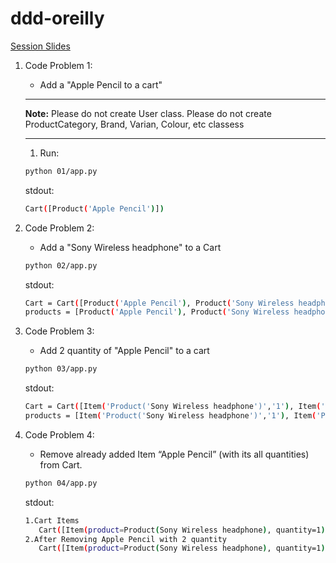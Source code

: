 # ddd-oreilly

[Session Slides](https://on24static.akamaized.net/event/43/73/19/4/rt/1/documents/resourceList1700586153020/dddbootcamp98221121700586153020.pdf)

1. Code Problem 1:

   - Add a "Apple Pencil to a cart"

   ***

   **Note:** Please do not create User class.
   Please do not create ProductCategory, Brand, Varian, Colour, etc classess

   ***

   1. Run:

   ```sh
   python 01/app.py
   ```

   stdout:

   ```sh
   Cart([Product('Apple Pencil')])
   ```

1. Code Problem 2:

   - Add a "Sony Wireless headphone" to a Cart

   ```sh
   python 02/app.py
   ```

   stdout:

   ```sh
   Cart = Cart([Product('Apple Pencil'), Product('Sony Wireless headphone')])
   products = [Product('Apple Pencil'), Product('Sony Wireless headphone')]
   ```

1. Code Problem 3:

   - Add 2 quantity of "Apple Pencil" to a cart

   ```sh
   python 03/app.py
   ```

   stdout:

   ```sh
   Cart = Cart([Item('Product('Sony Wireless headphone')','1'), Item('Product('Apple Pencil')','2')])
   products = [Item('Product('Sony Wireless headphone')','1'), Item('Product('Apple Pencil')','2')]
   ```

1. Code Problem 4:

   - Remove already added Item “Apple Pencil” (with its all quantities) from Cart.

   ```sh
   python 04/app.py
   ```

   stdout:

   ```sh
   1.Cart Items
      Cart([Item(product=Product(Sony Wireless headphone), quantity=1), Item(product=Product(Apple Pencil), quantity=2)])
   2.After Removing Apple Pencil with 2 quantity
      Cart([Item(product=Product(Sony Wireless headphone), quantity=1)])
   ```
